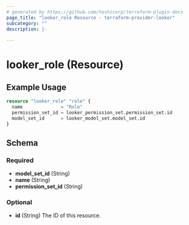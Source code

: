 ```yaml
---
# generated by https://github.com/hashicorp/terraform-plugin-docs
page_title: "looker_role Resource - terraform-provider-looker"
subcategory: ""
description: |-
  
---
```


# looker_role (Resource)



## Example Usage

```terraform
resource "looker_role" "role" {
  name              = "Role"
  permission_set_id = looker_permission_set.permission_set.id
  model_set_id      = looker_model_set.model_set.id
}
```

<!-- schema generated by tfplugindocs -->
## Schema

### Required

- **model_set_id** (String)
- **name** (String)
- **permission_set_id** (String)

### Optional

- **id** (String) The ID of this resource.


